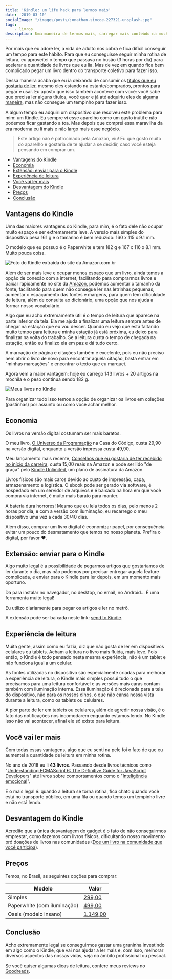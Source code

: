 ```yaml
---
title: 'Kindle: um life hack para lermos mais'
date: '2019-03-10'
socialImage: "/images/posts/jonathan-simcoe-227321-unsplash.jpg"
tags:
    - livros
description: Uma maneira de lermos mais, carregar mais conteúdo na mochila, aproveitar o tempo no busão e ainda economizar energia, dinheiro e recursos naturais do nosso planeta
---
```

Por mais que eu adore ler, a vida de adulto nos cobra e fica difícil conseguir um tempo para este hábito. Para que eu conseguisse seguir minha rotina de leitura, eu aproveitei o tempo que passava no busão (3 horas por dia) para acelerar a quantidade de livros que eu lia. Mas de vez em quando fica bem complicado pegar um livro dentro do transporte coletivo para fazer isso.

Dessa maneira acaba que eu ia deixando de consumir os [títulos que eu gostaria de ler](/posts/Livros-que-todo-desenvolvedor-de-software-deveria-ler/), mesmo eles estando na estante/comprados, prontos para pegar e usar. Eu aposto que isso também acontece com você: você sabe que precisa ler alguns títulos, você quer e já até adquiriu eles de [alguma maneira](/posts/A-pirataria-me-trouxe-ate-aqui/), mas não consegue um tempinho para fazer isso.

A algum tempo eu adquiri um dispositivo que resolveu este problema para mim: um Kindle. Eu sempre vi esse aparelho como um gasto inútil e não podemos ficar gastando a toa. Mas depois que comprei essa maravilha da era moderna eu li mais e não largo mais esse negócio.

> Este artigo não é patrocinado pela Amazon, viu! Eu que gosto muito do aparelho e gostaria de te ajudar a se decidir, caso você esteja pensando em comprar um.

<!-- vscode-markdown-toc -->
* [Vantagens do Kindle](#VantagensdoKindle)
* [Economia](#Economia)
* [Extensão: enviar para o Kindle](#Extenso:enviarparaoKindle)
* [Experiência de leitura](#Experinciadeleitura)
* [Você vai ler mais](#Vocvailermais)
* [Desvantagem do Kindle](#DesvantagemdoKindle)
* [Preços](#Preos)
* [Conclusão](#Concluso)

<!-- vscode-markdown-toc-config
	numbering=false
	autoSave=true
	/vscode-markdown-toc-config -->
<!-- /vscode-markdown-toc -->

## <a name='VantagensdoKindle'></a>Vantagens do Kindle

Uma das maiores vantagens do Kindle, para mim, é o fato dele não ocupar muito espaço e ser extremamente leve. A versão mais simples do dispositivo pesa 161 g e o tamanho é bem reduzido: 160 x 115 x 9.1 mm.

O modelo que eu possuo é o Paperwhite e tem 182 g e 167 x 116 x 8.1 mm. Muito pouca coisa.

![Foto do Kindle extraída do site da Amazon.com.br](/images/posts/kindle.jpg)

Além de ser mais leve e ocupar menos espaço que um livro, ainda temos a opção de conexão com a internet, facilitando para comprarmos livros e baixar rapidamente no site da [Amazon](http://amazon.com.br), podemos aumentar o tamanho da fonte, facilitando para quem não consegue ler nas letrinhas pequenas, aumentar o espaçamento das fontes e margens, para quem tem dificuldade de leitura, além de consulta ao dicionário, uma opção que nos ajuda a formar nosso vocabulário.

Algo que eu acho extremamente útil é o tempo de leitura que aparece na parte inferior da tela. Ela me ajuda a finalizar uma leitura sempre antes de chegar na estação que eu vou descer. Quando eu vejo que está faltando muito tempo para leitura e minha estação já está próxima, eu deixo para finalizar na volta do trabalho. Se a leitura custa o tempo de chegada na estação, então eu finalizo ela em paz e dá tudo certo.

A marcação de página e citações também é excelente, pois eu não preciso nem abrir o livro de novo para encontrar aquela citação, basta entrar em "minhas marcações" e encontrar o texto que eu marquei.

Agora vem a maior vantagem: hoje eu carrego 143 livros + 20 artigos na mochila e o peso continua sendo 182 g.

![Meus livros no Kindle](/images/posts/livros-no-meu-kindle.jpg)

Para organizar tudo isso temos a opção de organizar os livros em coleções (pastinhas) por assunto ou como você achar melhor.

## <a name='Economia'></a>Economia

Os livros na versão digital costumam ser mais baratos. 

O meu livro, [O Universo da Programação](https://www.casadocodigo.com.br/products/livro-universo-programacao) na Casa do Código, custa 29,90 na versão digital, enquanto a versão impressa custa 49,90.

Meu lançamento mais recente, [Conselhos que eu gostaria de ter recebido no início da carreira](https://amzn.to/2TxilJl), custa 15,00 reais na Amazon e pode ser lido "de graça" pelo [Kindle Unlimited](https://amzn.to/2SYc5oW), um plano de assinatura da Amazon.

Livros físicos são mais caros devido ao custo de impressão, capa, armazenamento e logística. O ebook pode ser gerado via software, é hospedado em um servidor de arquivos e é baixado na hora em que você compra via internet, é muito mais barato para manter.

A bateria dura horrores! Mesmo que eu leia todos os dias, pelo menos 2 horas por dia, e com a versão com iluminação, eu recarrego o meu dispositivo uma vez a cada 30/40 dias.

Além disso, comprar um livro digital é economizar papel, por consequência evitar um pouco do desmatamento que temos no nosso planeta. Prefira o digital, por favor :heart:.

## <a name='Extenso:enviarparaoKindle'></a>Extensão: enviar para o Kindle

Algo muito legal é a possibilidade de pegarmos artigos que gostaríamos de ler durante o dia, mas não podemos por precisar entregar aquela feature complicada, e enviar para o Kindle para ler depois, em um momento mais oportuno.

Dá para instalar no navegador, no desktop, no email, no Android… É uma ferramenta muito legal!

Eu utilizo diariamente para pegar os artigos e ler no metrô.

A extensão pode ser baixada neste link: [send to Kindle](https://www.amazon.com/gp/sendtokindle).

## <a name='Experinciadeleitura'></a>Experiência de leitura

Muita gente, assim como eu fazia, diz que não gosta de ler em dispositivos celulares ou tablets. Acham a leitura no livro mais fluida, mais leve. Pois então, o Kindle é todo pensado nesta mesma experiência, não é um tablet e não funciona igual a um celular.

As fontes utilizadas no dispositivo são especialmente criadas para melhorar a experiência de leitura, o Kindle mais simples possui tudo o que precisamos para uma leitura confortável e as versões mais caras contam também com iluminação interna. Essa iluminação é direcionada para a tela do dispositivo, não para os nossos olhos, o que não cansa nossa vista durante a leitura, como os tablets ou celulares.

A pior parte de ler em tablets ou celulares, além de agredir nossa visão, é o fato das notificações nos incomodarem enquanto estamos lendo. No Kindle isso não vai acontecer, afinal ele só existe para leitura.

## <a name='Vocvailermais'></a>Você vai ler mais

Com todas essas vantagens, algo que eu senti na pele foi o fato de que eu aumentei a quantidade de leitura em minha rotina.

No ano de 2018 eu li **43 livros**. Passando desde livros técnicos como "[Understanding ECMAScript 6: The Definitive Guide for JavaScript Developers](https://amzn.to/2NVjcxn)" até livros sobre comportamentos como o "[Inteligência emocional](https://amzn.to/2NUFyiG)".

E o mais legal é: quando a leitura se torna rotina, fica chato quando você está no transporte público, em uma fila ou quando temos um tempinho livre e não está lendo.

## <a name='DesvantagemdoKindle'></a>Desvantagem do Kindle

Acredito que a única desvantagem do gadget é o fato de não conseguirmos emprestar, como fazemos com livros físicos, dificultando nosso movimento pró doações de livros nas comunidades ([Doe um livro na comunidade que você participa](/posts/doe-livros-na-comunidade-que-você-participa/)).

## <a name='Preos'></a>Preços

Temos, no Brasil, as seguintes opções para comprar: 

| Modelo   |      Valor     |
| --- | --- |
| Simples | [299,00](https://amzn.to/2Uu5tQR) | 
| Paperwhite (com iluminação) |  [499,00](https://amzn.to/2XP2Cnx)  |
| Oasis (modelo insano) | [1.149,00](https://amzn.to/2UCaiHy) |

## <a name='Concluso'></a>Conclusão

Acho extremamente legal se conseguirmos gastar uma graninha investindo em algo como o Kindle, que vai nos ajudar a ler mais e, com isso, melhorar diversos aspectos das nossas vidas, seja no âmbito profissional ou pessoal.

Se você quiser algumas dicas de leitura, confere meus reviews no [Goodreads](https://www.goodreads.com/review/list/63540196?sort=rating&view=reviews).
